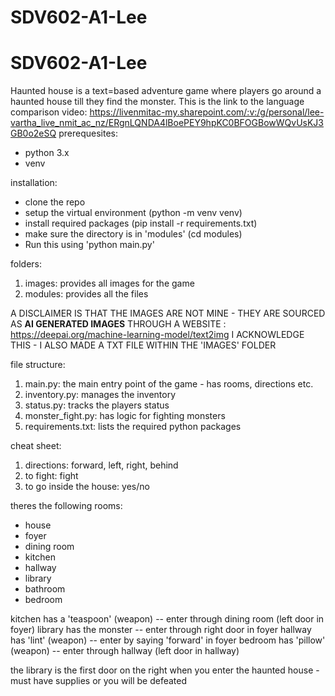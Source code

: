 # SDV602-A1-Lee
# SDV602-A1-Lee
Haunted house is a text=based adventure game where players go around a haunted house till they find the monster.
This is the link to the language comparison video: https://livenmitac-my.sharepoint.com/:v:/g/personal/lee-vartha_live_nmit_ac_nz/ERgnLQNDA4lBoePEY9hpKC0BFOGBowWQvUsKJ3GB0o2eSQ
prerequesites:
- python 3.x
- venv

installation:
- clone the repo
- setup the virtual environment (python -m venv venv)
- install required packages (pip install -r requirements.txt)
- make sure the directory is in 'modules' (cd modules)
- Run this using 'python main.py'

folders:
1. images: provides all images for the game
2. modules: provides all the files

A DISCLAIMER IS THAT THE IMAGES ARE NOT MINE - THEY ARE SOURCED AS **AI GENERATED IMAGES** THROUGH A WEBSITE : https://deepai.org/machine-learning-model/text2img
I ACKNOWLEDGE THIS - I ALSO MADE A TXT FILE WITHIN THE 'IMAGES' FOLDER


file structure:
1. main.py: the main entry point of the game - has rooms, directions etc.
2. inventory.py: manages the inventory
3. status.py: tracks the players status
4. monster_fight.py: has logic for fighting monsters
5. requirements.txt: lists the required python packages




cheat sheet:

1. directions: forward, left, right, behind
2. to fight: fight
3. to go inside the house: yes/no

theres the following rooms:
- house
- foyer
- dining room
- kitchen
- hallway
- library
- bathroom
- bedroom

kitchen has a 'teaspoon' (weapon) -- enter through dining room (left door in foyer)
library has the monster -- enter through right door in foyer
hallway has 'lint' (weapon) -- enter by saying 'forward' in foyer
bedroom has 'pillow' (weapon) -- enter through hallway (left door in hallway)

the library is the first door on the right when you enter the haunted house - must have supplies or you will be defeated



